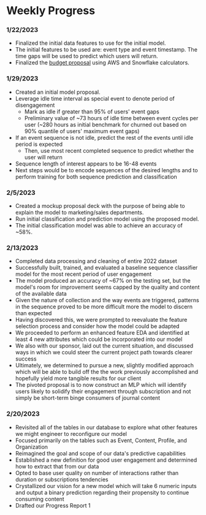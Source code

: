 # Weekly Progress

### 1/22/2023
- Finalized the initial data features to use for the initial model.
- The initial features to be used are: event type and event timestamp. The time gaps will be used to predict which users will return.
- Finalized the [budget proposal](https://github.com/Data-ScienceHub/ETM/blob/main/Resources/Budget%20Proposal.pdf) using AWS and Snowflake calculators. 

### 1/29/2023
- Created an initial model proposal.
- Leverage idle time interval as special event to denote period of disengagement
    - Mark as idle if greater than 95% of users' event gaps​
    - Preliminary value of ~73 hours of idle time between event cycles per user (~280 hours as initial benchmark for churned out based on 90% quantile of users' maximum event gaps)​
- If an event sequence is not idle, predict the rest of the events until idle period is expected​
    - Then, use most recent completed sequence to predict whether the user will return​
- Sequence length of interest appears to be 16-48 events​
- Next steps would be to encode sequences of the desired lengths and to perform training for both sequence prediction and classification

### 2/5/2023
- Created a mockup proposal deck with the purpose of being able to explain the model to marketing/sales departments.
- Run initial classification and prediction model using the proposed model.
- The initial classification model was able to achieve an accuracy of ~58%.

### 2/13/2023
- Completed data processing and cleaning of entire 2022 dataset
- Successfully built, trained, and evaluated a baseline sequence classifier model for the most recent period of user engagement
- The model produced an accuracy of ~67% on the testing set, but the model's room for improvement seems capped by the quality and content of the available data
- Given the nature of collection and the way events are triggered, patterns in the sequence proved to be more difficult more the model to discern than expected
- Having discovered this, we were prompted to reevaluate the feature selection process and consider how the model could be adapted
- We proceeded to perform an enhanced feature EDA and identified at least 4 new attributes which could be incorporated into our model
- We also with our sponsor, laid out the current situation, and discussed ways in which we could steer the current project path towards clearer success
- Ultimately, we determined to pursue a new, slightly modified approach which will be able to build off the the work previously accomplished and hopefully yield more tangible results for our client
- The pivoted proposal is to now construct an MLP which will identify users likely to solidify their engagement through subscription and not simply be short-term binge consumers of journal content

### 2/20/2023
- Revisited all of the tables in our database to explore what other features we might engineer to reconfigure our model
- Focused primarily on the tables such as Event, Content, Profile, and Organization
- Reimagined the goal and scope of our data's predictive capabilities
- Established a new definition for good user engagement and determined how to extract that from our data
- Opted to base user quality on number of interactions rather than duration or subscriptions tendencies
- Crystallized our vision for a new model which will take 6 numeric inputs and output a binary prediction regarding their propensity to continue consuming content
- Drafted our Progress Report 1
